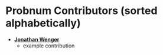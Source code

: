 # Probnum Contributors (sorted alphabetically)

- [**Jonathan Wenger**](https://github.com/JonathanWenger)
    - example contribution

